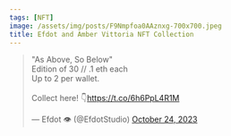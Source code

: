 ```yaml
---
tags: [NFT]
image: /assets/img/posts/F9Nmpfoa0AAznxg-700x700.jpeg
title: Efdot and Amber Vittoria NFT Collection
---
```


<blockquote class="twitter-tweet"><p lang="en" dir="ltr">&quot;As Above, So Below&quot;<br>Edition of 30 // .1 eth each<br>Up to 2 per wallet.<br><br>Collect here! 👇<a href="https://t.co/6h6PpL4R1M">https://t.co/6h6PpL4R1M</a></p>&mdash; Efdot 👁 (@EfdotStudio) <a href="https://twitter.com/EfdotStudio/status/1716877683324563666?ref_src=twsrc%5Etfw">October 24, 2023</a></blockquote> <script async src="https://platform.twitter.com/widgets.js" charset="utf-8"></script>
